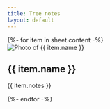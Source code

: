 ```yaml
---
title: Tree notes
layout: default
---
```





<div class="listing">
{%- for item in sheet.content -%}
<section>
<img src="https://res.cloudinary.com/jackthfc/w_400/{{ item.img }}.jpg" alt="Photo of {{ item.name }}">
  <h2>{{ item.name }} </h2>
  <p>{{ item.notes }} </p>
{%- endfor -%}
</section>
</div>



